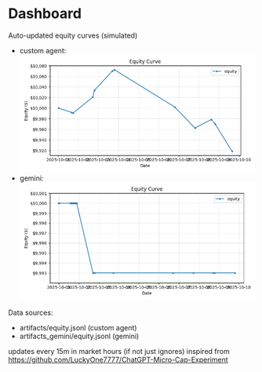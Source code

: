 # Dashboard

Auto-updated equity curves (simulated)

- custom agent: ![Equity Curve](artifacts/equity.png?v=0212e03)
- gemini: ![Equity Curve (Gemini)](artifacts_gemini/equity.png?v=0212e03)

Data sources:
- artifacts/equity.jsonl (custom agent)
- artifacts_gemini/equity.jsonl (gemini)

updates every 15m in market hours (if not just ignores)
inspired from https://github.com/LuckyOne7777/ChatGPT-Micro-Cap-Experiment